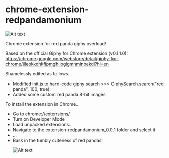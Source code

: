 # chrome-extension-redpandamonium

![Alt text](/images/redpanda.png?raw=true "Red Pandamonium")

Chrome extension for red panda giphy overload! 

Based on the official Giphy for Chrome extension (v0.1.1.0): https://chrome.google.com/webstore/detail/giphy-for-chrome/jlleokkdhkflpmghiioglgmnminbekdi?hl=en

Shamelessly edited as follows...
<ul>
<li>Modified init.js to hard-code giphy search >>> GiphySearch.search("red panda", 100, true);</li>
<li>Added some custom red panda 8-bit images</li>
</ul>

To install the extension in Chrome...
<ul>
<li>Go to chrome://extensions/</li>
<li>Turn on Developer Mode</li> 
<li>Load unpacked extensions...</li>
<li>Navigate to the extension-redpandamonium_0.0.1 folder and select it</li>
<li>...</li>
<li>Bask in the tumbly cuteness of red pandas!</li>

![Alt text](/images/redpandamonium.png?raw=true "Red Pandamonium")
